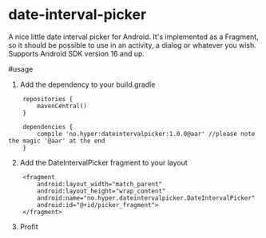 date-interval-picker
====================

A nice little date interval picker for Android. It's implemented as a Fragment, so it should be
possible to use in an activity, a dialog or whatever you wish. Supports Android SDK version 16 and
up.

#usage
1. Add the dependency to your build.gradle

```
    repositories {
        mavenCentral()
    }

    dependencies {
        compile 'no.hyper:dateintervalpicker:1.0.0@aar' //please note the magic '@aar' at the end
    }
```

2. Add the DateIntervalPicker fragment to your layout

```
    <fragment
        android:layout_width="match_parent"
        android:layout_height="wrap_content"
        android:name="no.hyper.dateintervalpicker.DateIntervalPicker"
        android:id="@+id/picker_fragment">
    </fragment>
```

3. Profit
